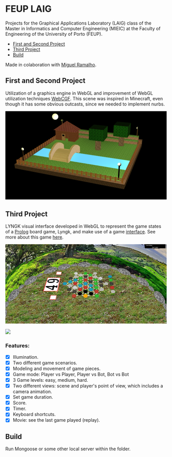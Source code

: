 # FEUP LAIG

Projects for the Graphical Applications Laboratory (LAIG) class of the Master in Informatics and Computer Engineering (MIEIC) at the Faculty of Engineering of the University of Porto (FEUP).

- [First and Second Project](#first-and-second-project)
- [Third Project](#third-project)
- [Build](#build)

Made in colaboration with [Miguel Ramalho](https://github.com/msramalho).<br>

## First and Second Project
Utilization of a graphics engine in WebGL and improvement of WebGL utilization techniques [WebCGF](https://paginas.fe.up.pt/~ruirodrig/pub/sw/webcgf/docs/). This scene was inspired in Minecraft, even though it has some obvious outcasts, since we needed to implement nurbs.

![](https://github.com/AJRamos308/feup-laig/blob/master/Deliveries/Minecraft.PNG)

## Third Project
LYNGK visual interface developed in WebGL to represent the game states of a [Prolog](https://en.wikipedia.org/wiki/Prolog) board game, Lyngk, and make use of a game [interface](http://workshop.chromeexperiments.com/examples/gui). See more about this game [here](https://boardgamegeek.com/boardgame/217083/lyngk).

![](https://github.com/AJRamos308/feup-laig/blob/master/Deliveries/Game.png)

![](https://github.com/AJRamos308/feup-laig/blob/master/Deliveries/capture.gif)

### Features:
- [X] Illumination.
- [x] Two different game scenarios.
- [x] Modeling and movement of game pieces.
- [x] Game mode: Player vs Player, Player vs Bot, Bot vs Bot
- [x] 3 Game levels: easy, medium, hard.
- [x] Two different views: scene and player's point of view, which includes a camera animation.
- [x] Set game duration.
- [X] Score.
- [X] Timer.
- [X] Keyboard shortcuts.
- [X] Movie: see the last game played (replay).

## Build
Run Mongoose or some other local server within the folder.

